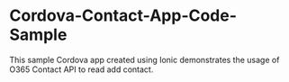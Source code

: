 Cordova-Contact-App-Code-Sample
===============================

This sample Cordova app created using Ionic demonstrates the usage of O365 Contact API to read add contact.
